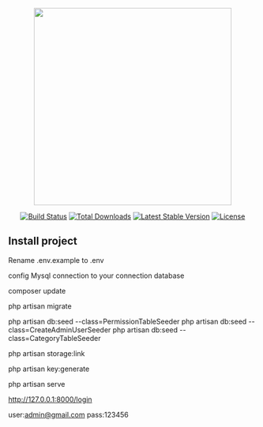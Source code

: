 <p align="center"><img src="https://res.cloudinary.com/dtfbvvkyp/image/upload/v1566331377/laravel-logolockup-cmyk-red.svg" width="400"></p>

<p align="center">
<a href="https://travis-ci.org/laravel/framework"><img src="https://travis-ci.org/laravel/framework.svg" alt="Build Status"></a>
<a href="https://packagist.org/packages/laravel/framework"><img src="https://poser.pugx.org/laravel/framework/d/total.svg" alt="Total Downloads"></a>
<a href="https://packagist.org/packages/laravel/framework"><img src="https://poser.pugx.org/laravel/framework/v/stable.svg" alt="Latest Stable Version"></a>
<a href="https://packagist.org/packages/laravel/framework"><img src="https://poser.pugx.org/laravel/framework/license.svg" alt="License"></a>
</p>

## Install project

Rename .env.example to .env

config Mysql connection to your connection database

composer update

php artisan migrate

php artisan db:seed --class=PermissionTableSeeder
php artisan db:seed --class=CreateAdminUserSeeder
php artisan db:seed --class=CategoryTableSeeder

php artisan storage:link

php artisan key:generate

php artisan serve

http://127.0.0.1:8000/login

user:admin@gmail.com
pass:123456
